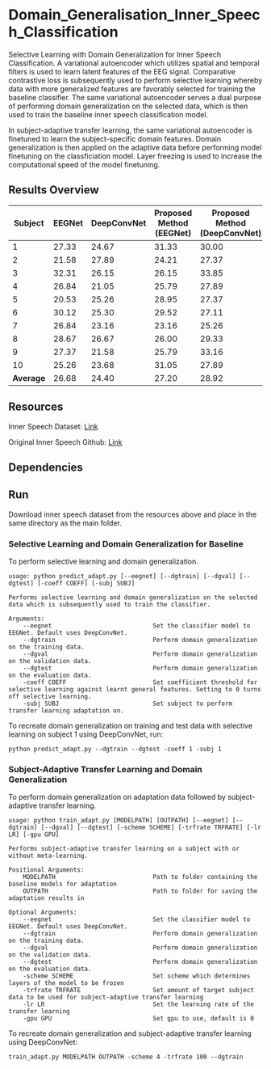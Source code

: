 # Domain_Generalisation_Inner_Speech_Classification

Selective Learning with Domain Generalization for Inner Speech Classification. A variational autoencoder which utilizes spatial and temporal filters is used to learn latent features of the EEG signal. Comparative contrastive loss is subsequently used to perform selective learning whereby data with more generalized features are favorably selected for training the baseline classifier. The same variational autoencoder serves a dual purpose of performing domain generalization on the selected data, which is then used to train the baseline inner speech classification model.

In subject-adaptive transfer learning, the same variational autoencoder is finetuned to learn the subject-specific domain features. Domain generalization is then applied on the adaptive data before performing model finetuning on the classficiation model. Layer freezing is used to increase the computational speed of the model finetuning.

## Results Overview

| Subject     | EEGNet | DeepConvNet | Proposed Method (EEGNet) | **Proposed Method (DeepConvNet)** |
|-------------|--------|-------------|--------------------------|-------------------------------|
| 1           | 27.33  | 24.67       | 31.33                    | 30.00                         |
| 2           | 21.58  | 27.89       | 24.21                    | 27.37                         |
| 3           | 32.31  | 26.15       | 26.15                    | 33.85                         |
| 4           | 26.84  | 21.05       | 25.79                    | 27.89                         |
| 5           | 20.53  | 25.26       | 28.95                    | 27.37                         |
| 6           | 30.12  | 25.30       | 29.52                    | 27.11                         |
| 7           | 26.84  | 23.16       | 23.16                    | 25.26                         |
| 8           | 28.67  | 26.67       | 26.00                    | 29.33                         |
| 9           | 27.37  | 21.58       | 25.79                    | 33.16                         |
| 10          | 25.26  | 23.68       | 31.05                    | 27.89                         |
| **Average** | 26.68  | 24.40       | 27.20                    | 28.92                         |

## Resources

Inner Speech Dataset: [Link](https://openneuro.org/datasets/ds003626/versions/2.1.2)

Original Inner Speech Github: [Link](https://github.com/N-Nieto/Inner_Speech_Dataset)

## Dependencies

## Run

Download inner speech dataset from the resources above and place in the same directory as the main folder.

### Selective Learning and Domain Generalization for Baseline

To perform selective learning and domain generalization.
```
usage: python predict_adapt.py [--eegnet] [--dgtrain] [--dgval] [--dgtest] [-coeff COEFF] [-subj SUBJ]

Performs selective learning and domain generalization on the selected data which is subsequently used to train the classifier.

Arguments:
    --eegnet                            Set the classifier model to EEGNet. Default uses DeepConvNet.
    --dgtrain                           Perform domain generalization on the training data.
    --dgval                             Perform domain generalization on the validation data.
    --dgtest                            Perform domain generalization on the evaluation data.
    -coeff COEFF                        Set coefficient threshold for selective learning against learnt general features. Setting to 0 turns off selective learning.
    -subj SUBJ                          Set subject to perform transfer learning adaptation on.
```

To recreate domain generalization on training and test data with selective learning on subject 1 using DeepConvNet, run:
```
python predict_adapt.py --dgtrain --dgtest -coeff 1 -subj 1
```

### Subject-Adaptive Transfer Learning and Domain Generalization
To perform domain generalization on adaptation data followed by subject-adaptive transfer learning.
```
usage: python train_adapt.py [MODELPATH] [OUTPATH] [--eegnet] [--dgtrain] [--dgval] [--dgtest] [-scheme SCHEME] [-trfrate TRFRATE] [-lr LR] [-gpu GPU]

Performs subject-adaptive transfer learning on a subject with or without meta-learning.

Positional Arguments:
    MODELPATH                           Path to folder containing the baseline models for adaptation
    OUTPATH                             Path to folder for saving the adaptation results in

Optional Arguments:
    --eegnet                            Set the classifier model to EEGNet. Default uses DeepConvNet.
    --dgtrain                           Perform domain generalization on the training data.
    --dgval                             Perform domain generalization on the validation data.
    --dgtest                            Perform domain generalization on the evaluation data.
    -scheme SCHEME                      Set scheme which determines layers of the model to be frozen
    -trfrate TRFRATE                    Set amount of target subject data to be used for subject-adaptive transfer learning
    -lr LR                              Set the learning rate of the transfer learning
    -gpu GPU                            Set gpu to use, default is 0
```

To recreate domain generalization and subject-adaptive transfer learning using DeepConvNet:
```
train_adapt.py MODELPATH OUTPATH -scheme 4 -trfrate 100 --dgtrain
```
